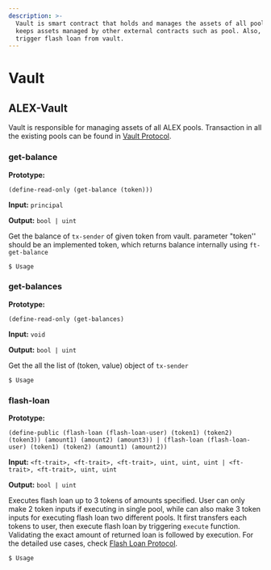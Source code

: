 ```yaml
---
description: >-
  Vault is smart contract that holds and manages the assets of all pools. It
  keeps assets managed by other external contracts such as pool. Also, users can
  trigger flash loan from vault.
---
```


# Vault

## ALEX-Vault

 Vault is responsible for managing assets of all ALEX pools. Transaction in all the existing pools can be found in [Vault Protocol](https://docs.alexgo.io/protocol/vault).

### **get-balance**

**Prototype:** 

`(define-read-only (get-balance (token)))`

**Input:** `principal`

**Output:** `bool | uint`

Get the balance of `tx-sender` of given token from vault. parameter "token'' should be an implemented token, which returns balance internally using `ft-get-balance`

```
$ Usage
```

### **get-balances**

**Prototype:** 

`(define-read-only (get-balances)`

**Input:** `void`

**Output:** `bool | uint`

Get the all the list of \(token, value\) object of `tx-sender`

```
$ Usage
```

### **flash-loan**

**Prototype:** 

`(define-public (flash-loan (flash-loan-user) (token1) (token2) (token3)) (amount1) (amount2) (amount3)) | (flash-loan (flash-loan-user) (token1) (token2) (amount1) (amount2))`

**Input:** `<ft-trait>, <ft-trait>, <ft-trait>, uint, uint, uint | <ft-trait>, <ft-trait>, uint, uint`

**Output:** `bool | uint`

Executes flash loan up to 3 tokens of amounts specified. User can only make 2 token inputs if executing in single pool, while can also make 3 token inputs for executing flash loan two different pools. It first transfers each tokens to user, then execute flash loan by triggering `execute` function. Validating the exact amount of returned loan is followed by execution. For the detailed use cases, check [Flash Loan Protocol](https://docs.alexgo.io/protocol/vault#flash-loan).

```
$ Usage
```

